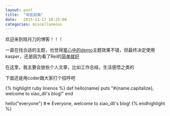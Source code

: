 ```yaml
---
layout: post
title:  "写在前面"
date:   2015-11-17 10:25:00
categories: miscellaneous
---
```


欢迎来到晓月刀的博客！！！

一直在找合适的主题，也觉得[掌心中的demo][zhangxin]主题效果不错，但最终决定使用kasper，还是因为看了Rei的[简单就好][simple-is-better]

在这里，我主要会放些个人文章，比如工作总结，生活感悟之类的

下面还是用coder跟大家打个招呼吧

{% highlight ruby linenos %}
def hello(name)
  puts "#{name.capitalize}, welcome to xiao_dli's blog!"
end

hello("everyone")
#=> Everyone, welcome to xiao_dli's blog!
{% endhighlight %}

[zhangxin]: http://www.zhanxin.info/themes.html
[simple-is-better]: http://chloerei.com/2015/10/21/simple-is-better/